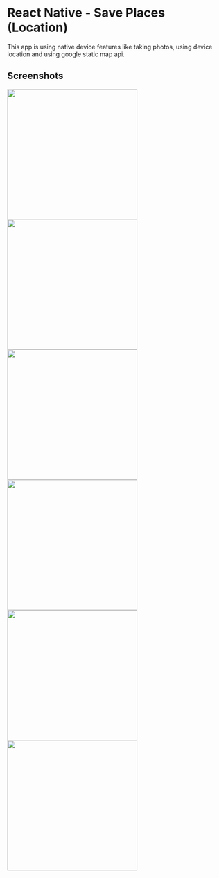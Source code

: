 # React Native - Save Places (Location) 

This app is using native device features like taking photos, using device location and  using google static map api.

## Screenshots


<img src="https://raw.githubusercontent.com/wdsandeep/React-Native-Favourite-Locations/master/screen-1.jpg" width="300">
<img src="https://raw.githubusercontent.com/wdsandeep/React-Native-Favourite-Locations/master/screen-2.jpg" width="300">


<img src="https://raw.githubusercontent.com/wdsandeep/React-Native-Favourite-Locations/master/screen-3.jpg" width="300">
<img src="https://raw.githubusercontent.com/wdsandeep/React-Native-Favourite-Locations/master/screen-4.jpg" width="300">
<img src="https://raw.githubusercontent.com/wdsandeep/React-Native-Favourite-Locations/master/screen-5.jpg" width="300">
<img src="https://raw.githubusercontent.com/wdsandeep/React-Native-Favourite-Locations/master/screen-6.jpg" width="300">

